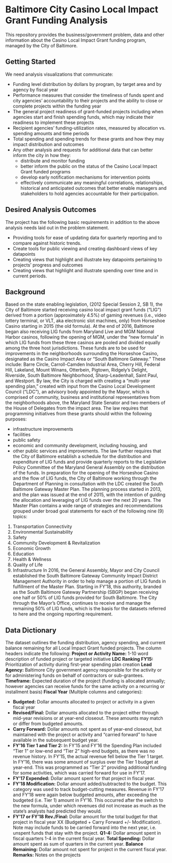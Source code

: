 # Baltimore City Casino Local Impact Grant Funding Analysis
This repository provides the business/government problem, data and other information about the Casino Local Impact Grant funding program, managed by the City of Baltimore. 

## Getting Started
We need analysis visualizations that communicate:
 - Funding level distribution by dollars by program, by target area and by agency by fiscal year
 - Performance measures that consider the timeliness of funds spent and city agencies’ accountability to their projects and the ability to close or complete projects within the funding year
 - The general project readiness of grant-funded projects including when agencies start and finish spending funds, which may indicate their readiness to implement these projects
 - Recipient agencies’ funding-utilization rates, measured by allocation vs. spending amounts and time periods
 - Total spending and spending trends for these grants and how they may impact distribution and outcomes
 - Any other analysis and requests for additional data that can better inform the city in how they:
   - distribute and monitor funding
   - better inform the public on the status of the Casino Local Impact Grant funded programs
   - develop early notification mechanisms for intervention points 
   - effectively communicate any meaningful correlations, relationships, historical and anticipated outcomes that better enable managers and stakeholders to hold agencies accountable for their participation. 
 

## Desired Analysis Outcomes 
The project has the following basic requirements in addition to the above analysis needs laid out in the problem statement. 
 - Providing tools for ease of updating data for quarterly reporting and to compare against historic trends. 
 - Create tools for public viewing and creating dashboard views of key datapoints
 - Creating views that highlight and illustrate key datapoints pertaining to projects’ progress and outcomes
 - Creating views that highlight and illustrate spending over time and in current periods. 
 
## Background
Based on the state enabling legislation, (2012 Special Session 2, SB 1), the City of Baltimore started receiving casino local impact grant funds (“LIG”) derived from a portion (approximately 4.5%) of gaming revenues (i.e., video lottery terminal, or VLT, aka electronic slot machines, only) from Horseshoe Casino starting in 2015 (the old formula). At the end of 2016, Baltimore began also receiving LIG funds from Maryland Live and MGM National Harbor casinos, following the opening of MGM, under the “new formula” in which LIG funds from these three casinos are pooled and divided equally among the three host jurisdictions. 
These funds are to be used for improvements in the neighborhoods surrounding the Horseshoe Casino, designated as the Casino Impact Area or “South Baltimore Gateway.” These include: Barre Circle, Carroll-Camden Industrial Area, Cherry Hill, Federal Hill, Lakeland, Mount Winans, Otterbein, Pigtown, Ridgely’s Delight, Riverside, South Baltimore Neighborhood, Sharp-Leadenhall, Saint Paul, and Westport.
By law, the City is charged with creating a “multi-year spending plan,” created with input from the Casino Local Development Council (“LDC”), an advisory body appointed by the Mayor, which is comprised of community, business and institutional representatives from the neighborhoods above, the Maryland State Senator and two members of the House of Delegates from the impact area. The law requires that programming initiatives from these grants should within the following purposes:
 - infrastructure improvements
 - facilities
 - public safety
 - economic and community development, including housing, and
 - other public services and improvements.
The law further requires that the City of Baltimore establish a schedule for the distribution and expenditure of LIG funds and provide quarterly reports to the Legislative Policy Committee of the Maryland General Assembly on the distribution of the funds. 
In preparation for the opening of the Horseshoe Casino and the flow of LIG funds, the City of Baltimore working through the Department of Planning in consultation with the LDC created the South Baltimore Gateway Master Plan. The planning process started in 2013, and the plan was issued at the end of 2015, with the intention of guiding the allocation and leveraging of LIG funds over the next 20 years. The Master Plan contains a wide range of strategies and recommendations grouped under broad goal statements for each of the following nine (9) topics:
1. Transportation Connectivity
2. Environmental Sustainability
3. Safety
4. Community Development & Revitalization
5. Economic Growth
6. Education
7. Health & Wellness
8. Quality of Life
9. Infrastructure
In 2016, the General Assembly, Mayor and City Council established the South Baltimore Gateway Community Impact District Management Authority in order to help manage a portion of LIG funds in fulfillment of the Master Plan. Starting in FY’18, this authority, branded as the South Baltimore Gateway Partnership (SBGP) began receiving one half or 50% of LIG funds provided for South Baltimore. The City through the Mayor’s Office, continues to receive and manage the remaining 50% of LIG funds, which is the basis for the datasets referred to here and the ongoing reporting requirement. 

## Data Dictionary
The dataset outlines the funding distribution, agency spending, and current balance remaining for all Local Impact Grant funded projects. The column headers indicate the following:
__Project or Activity Name:__ 1-10 word description of funded project or targeted initiative 
__LDC Ranking FY15:__ Prioritization of activity during first-year spending plan creation 
__Lead Agency:__ Baltimore City government agency responsible for the activity or for administering funds on behalf of contractors or sub-grantees.
__Timeframe:__ Expected duration of the project (funding is allocated annually; however agencies can receive funds for the same activity on a recurring or installment basis)
__Fiscal Year__ (Multiple columns and categories): 
 - __Budgeted:__ Dollar amounts allocated to project or activity in a given fiscal year
 - __Revised/Final:__ Dollar amounts allocated to the project either through mid-year revisions or at year-end closeout. These amounts may match or differ from budgeted amounts.
 - __Carry Forward:__ Dollar amounts not spent as of year-end closeout, but maintained with the project or activity and “carried forward” to have available in the subsequent budget year.  
 - __FY’16 Tier 1 and Tier 2:__ In FY’15 and FY’16 the Spending Plan included “Tier 1” or low-end and “Tier 2” high-end budgets, as there was no revenue history. In FY’15, the actual revenue fell below the Tier 1 target. In FY’16, there was some amount of surplus over the Tier 1 budget at year-end. This was programmed as “Tier 2” providing additional funding for some activities, which was carried forward for use in FY’17. 
 - __FY’17 Expended:__ Dollar amount spent for that project in fiscal year. 
 - __FY’18 Modification:__ Dollar amount added/subtracted to the budget. This category was used to track budget-cutting measures. Revenue in FY’17 and FY’18 were again below budgeted amounts, after exceeding the budgeted (i.e. Tier 1) amount in FY’16. This occurred after the switch to the new formula, under which revenues did not increase as much as the state’s analysts had predicted they would. 
 - __FY’17 or FY’18 Rev./Final:__ Dollar amount for the total budget for that project in fiscal year XX (Budgeted + Carry Forward +/- Modification). Note may include funds to be carried forward into the next year, i.e. unspent funds that stay with the project. 
__Q1-4:__ Dollar amount spent in fiscal quarters 1-4 in the current fiscal year.
__Total Spending:__ Dollar amount spent as sum of quarters in the current year. 
__Balance Remaining:__ Dollar amount not spent for project in the current fiscal year.
__Remarks:__ Notes on the projects
 

